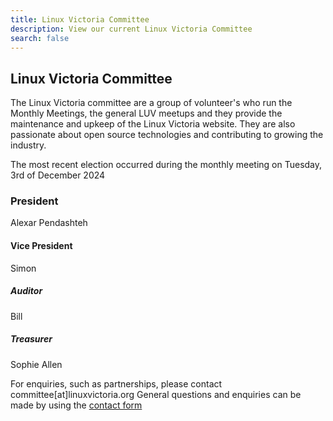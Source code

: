 ```yaml
---
title: Linux Victoria Committee
description: View our current Linux Victoria Committee
search: false
---
```


## Linux Victoria Committee

The Linux Victoria committee are a group of volunteer's who run the Monthly Meetings, the general LUV meetups and they provide the maintenance and upkeep of the Linux Victoria website. They are also passionate about open source technologies and contributing to growing the industry.

The most recent election occurred during the monthly meeting on Tuesday, 3rd of December 2024

### President
Alexar Pendashteh

#### Vice President
Simon

##### Auditor
Bill

##### Treasurer
Sophie Allen




For enquiries, such as partnerships, please contact committee[at]linuxvictoria.org
General questions and enquiries can be made by using the [contact form](/contact)